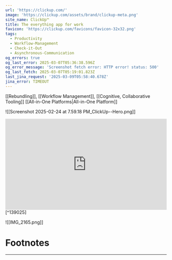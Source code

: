 ```yaml
---
url: 'https://clickup.com/'
image: 'https://clickup.com/assets/brand/clickup-meta.png'
site_name: ClickUp™
title: The everything app for work
favicon: 'https://clickup.com/favicons/favicon-32x32.png'
tags:
  - Productivity
  - Workflow-Management
  - Check-it-Out
  - Asynchronous-Communication
og_errors: true
og_last_error: 2025-03-07T05:36:38.596Z
og_error_message: 'Screenshot fetch error: HTTP error! status: 500'
og_last_fetch: 2025-03-07T05:19:01.823Z
last_jina_request: '2025-03-09T05:58:40.678Z'
jina_error: TIMEOUT
---
```

[[Rebundling]], [[Workflow Management]], [[Cognitive, Collaborative Tooling]]
[[All-in-One Platforms|All-in-One Platform]]

![[Screenshot 2025-02-24 at 7.59.18 PM_ClickUp--Hero.png]]

<iframe 
style="aspect-ratio:16/9;width:100%;height:auto" 
src="https://www.youtube.com/embed/rO4j3dtqeDg?si=4hJCBYeG7r8StRI4" 
title="YouTube video player" 
frameborder="0" 
allow="accelerometer; autoplay; clipboard-write; encrypted-media; gyroscope; picture-in-picture; web-share" 
referrerpolicy="strict-origin-when-cross-origin" 
allowfullscreen
></iframe> [^139025]


![[IMG_2165.png]]



# Footnotes
***

[^139025]: 2025, Mar 04. "[ClickUp Review: AI Powered Project Management Tool](https://youtu.be/rO4j3dtqeDg?si=4hJCBYeG7r8StRI4)," [[Tool Finder]]
